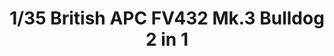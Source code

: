 ---
layout: product
title: "1/35  British APC FV432 Mk.3 Bulldog   2 in 1"
price: "5800" 
desc: "Maketa"
img_path: "/assets/img/TAKO2067.jpg"
brand: "N/A"
available: false
special_offer: false
new: false
soon: false
cat: "010000"
subcat: "010200"
subsubcat: "0N/A"
sifra: "TAKO2067"
popular: true
---